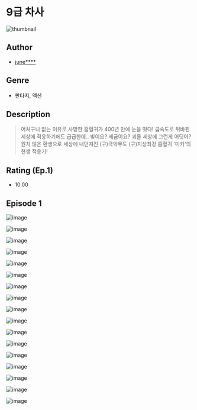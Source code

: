 # 9급 차사
![thumbnail](https://image-comic.pstatic.net/user_contents_data/challenge_comic/2023/05/23/357483/upload_3544668469049374261_480x623.jpeg)

## Author
- [june****](https://comic.naver.com/artistTitle?id=357483)

## Genre
- 판타지, 액션

## Description
> 어처구니 없는 이유로 사망한 흡혈귀가 400년 만에 눈을 떳다! 급속도로 뒤바뀐 세상에 적응하기에도 급급한데.. 빚이요? 세금이요? 괴물 세상에 그런게 어딧어? 원치 않은 환생으로 세상에 내던져진 (구)극악무도 (구)지상최강 흡혈귀 '미카'의 현생 적응기!


## Rating (Ep.1)
- 10.00

## Episode 1
![image](https://image-comic.pstatic.net/user_contents_data/challenge_comic/2023/05/23/357483/upload_3474298835897114933.jpeg)

![image](https://image-comic.pstatic.net/user_contents_data/challenge_comic/2023/05/23/357483/upload_3991370585089270581.jpeg)

![image](https://image-comic.pstatic.net/user_contents_data/challenge_comic/2023/05/23/357483/upload_3617294510699657570.jpeg)

![image](https://image-comic.pstatic.net/user_contents_data/challenge_comic/2023/05/23/357483/upload_7365981549838807092.jpeg)

![image](https://image-comic.pstatic.net/user_contents_data/challenge_comic/2023/05/23/357483/upload_4122260653194240822.jpeg)

![image](https://image-comic.pstatic.net/user_contents_data/challenge_comic/2023/05/23/357483/upload_3774409259881871457.jpeg)

![image](https://image-comic.pstatic.net/user_contents_data/challenge_comic/2023/05/23/357483/upload_3617343997345870644.jpeg)

![image](https://image-comic.pstatic.net/user_contents_data/challenge_comic/2023/05/23/357483/upload_3847870018862790200.jpeg)

![image](https://image-comic.pstatic.net/user_contents_data/challenge_comic/2023/05/23/357483/upload_3487022174755382883.jpeg)

![image](https://image-comic.pstatic.net/user_contents_data/challenge_comic/2023/05/23/357483/upload_4050537272858588262.jpeg)

![image](https://image-comic.pstatic.net/user_contents_data/challenge_comic/2023/05/23/357483/upload_3544392698661516388.jpeg)

![image](https://image-comic.pstatic.net/user_contents_data/challenge_comic/2023/05/23/357483/upload_7366026646243325027.jpeg)

![image](https://image-comic.pstatic.net/user_contents_data/challenge_comic/2023/05/23/357483/upload_3544948862552781621.jpeg)

![image](https://image-comic.pstatic.net/user_contents_data/challenge_comic/2023/05/23/357483/upload_3905801972304329015.jpeg)

![image](https://image-comic.pstatic.net/user_contents_data/challenge_comic/2023/05/23/357483/upload_3631369354784957495.jpeg)

![image](https://image-comic.pstatic.net/user_contents_data/challenge_comic/2023/05/23/357483/upload_4123154547641366072.jpeg)

![image](https://image-comic.pstatic.net/user_contents_data/challenge_comic/2023/05/23/357483/upload_7147606665014108982.jpeg)
